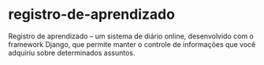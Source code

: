 # registro-de-aprendizado
Registro de aprendizado – um sistema de diário online, desenvolvido com o framework Django, que permite manter o controle de informações que você adquiriu sobre determinados assuntos.
